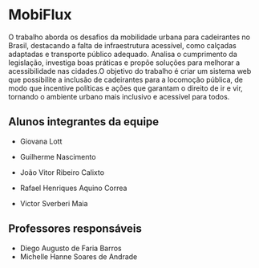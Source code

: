 # MobiFlux

O trabalho aborda os desafios da mobilidade urbana para cadeirantes no Brasil, destacando a falta de infraestrutura acessível, como calçadas adaptadas e transporte público adequado. Analisa o cumprimento da legislação, investiga boas práticas e propõe soluções para melhorar a acessibilidade nas cidades.O objetivo do trabalho é criar um sistema web que possibilite a inclusão de cadeirantes para a locomoção pública, de modo que incentive políticas e ações que garantam o direito de ir e vir, tornando o ambiente urbano mais inclusivo e acessível para todos.

## Alunos integrantes da equipe

* Giovana Lott
* Guilherme Nascimento
* João Vitor Ribeiro Calixto

* Rafael Henriques Aquino Correa
* Victor Sverberi Maia

## Professores responsáveis

* Diego Augusto de Faria Barros
* Michelle Hanne Soares de Andrade

